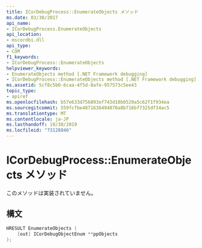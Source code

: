 ```yaml
---
title: ICorDebugProcess::EnumerateObjects メソッド
ms.date: 03/30/2017
api_name:
- ICorDebugProcess.EnumerateObjects
api_location:
- mscordbi.dll
api_type:
- COM
f1_keywords:
- ICorDebugProcess::EnumerateObjects
helpviewer_keywords:
- EnumerateObjects method [.NET Framework debugging]
- ICorDebugProcess::EnumerateObjects method [.NET Framework debugging]
ms.assetid: 5cf8c5b0-6caa-4f5d-8afe-957573c5ee43
topic_type:
- apiref
ms.openlocfilehash: b57e633d756893ef743d10b0529a5c62f1f934ea
ms.sourcegitcommit: 559fcfbe4871636494870a8b716bf7325df34ac5
ms.translationtype: MT
ms.contentlocale: ja-JP
ms.lasthandoff: 10/30/2019
ms.locfileid: "73128846"
---
```

# <a name="icordebugprocessenumerateobjects-method"></a>ICorDebugProcess::EnumerateObjects メソッド
このメソッドは実装されていません。  
  
## <a name="syntax"></a>構文  
  
```cpp  
HRESULT EnumerateObjects (  
    [out] ICorDebugObjectEnum **ppObjects  
);  
```
